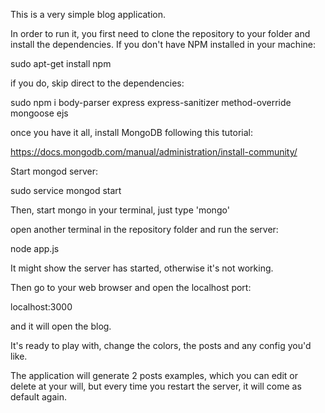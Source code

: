 This is a very simple blog application.

In order to run it, you first need to clone the repository to your folder and install the dependencies.
If you don't have NPM installed in your machine:

sudo apt-get install npm

if you do, skip direct to the dependencies:

sudo npm i body-parser express express-sanitizer method-override mongoose ejs

once you have it all, install MongoDB following this tutorial:

https://docs.mongodb.com/manual/administration/install-community/

Start mongod server:

sudo service mongod start 

Then, start mongo in your terminal, just type 'mongo'

open another terminal in the repository folder and run the server:

node app.js

It might show the server has started, otherwise it's not working.

Then go to your web browser and open the localhost port:

localhost:3000

and it will open the blog.

It's ready to play with, change the colors, the posts and any config you'd like.

The application will generate 2 posts examples, which you can edit or delete at your will, but every time you restart the server, it will come as default again.





